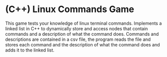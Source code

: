 # (C++) Linux Commands Game
This game tests your knowledge of linux terminal commands. Implements a linked list in C++ to dynamically store and access nodes that contain commands and a description of what the command does. Commands and descriptions are contained in a csv file, the program reads the file and stores each command and the description of what the command does and adds it to the linked list.
